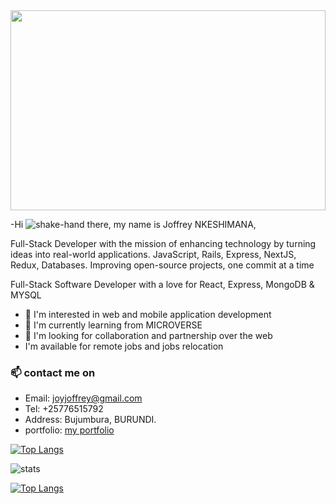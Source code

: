 <!-- ![animating](https://user-images.githubusercontent.com/68817603/210844142-d7c0f35a-72f9-45db-a6fa-cce3099cde29.gif) -->


<img src="https://user-images.githubusercontent.com/68817603/210844142-d7c0f35a-72f9-45db-a6fa-cce3099cde29.gif"  width="100%" height="320px">

-Hi ![shake-hand](https://user-images.githubusercontent.com/68817603/210852949-fb91aa8f-55eb-46c6-9673-42e5e8d0e086.gif)
 there, my name is Joffrey NKESHIMANA,

Full-Stack Developer with the mission of enhancing technology by turning ideas into real-world applications. JavaScript, Rails, Express, NextJS, Redux, Databases. Improving open-source projects, one commit at a time


 Full-Stack Software Developer with a love for React, Express, MongoDB & MYSQL
- 👀 I'm interested in web and mobile application development
- 🌱 I'm currently learning from MICROVERSE
- 💞️ I'm looking for collaboration and partnership over the web
- I'm available for remote jobs and jobs relocation
### 📫 contact me on 
- Email: [joyjoffrey@gmail.com](joyjoffrey@gmail.com)
- Tel: +25776515792
- Address: Bujumbura, BURUNDI.
- portfolio: [my portfolio](https://joffrey-portfolio.netlify.app/)



[![Top Langs](https://github-readme-stats.vercel.app/api/top-langs/?username=joffreynk&langs_count=8)](https://github.com/joffreynk/github-readme-stats)



![stats](https://github-readme-stats.vercel.app/api?username=joffreynk&show_icons=true&theme=radical)


[![Top Langs](https://github-readme-stats.vercel.app/api/top-langs/?username=joffreynk&langs_count=8)](https://github.com/joffreynk/github-readme-stats)
